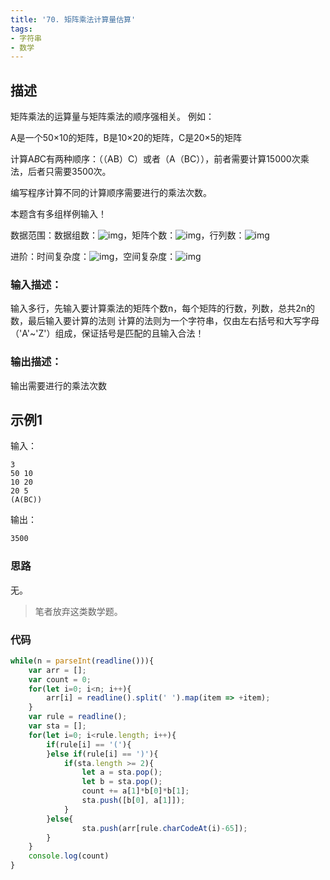 ```yaml
---
title: '70. 矩阵乘法计算量估算'
tags:
- 字符串
- 数学
---
```


## 描述

矩阵乘法的运算量与矩阵乘法的顺序强相关。
例如：

A是一个50×10的矩阵，B是10×20的矩阵，C是20×5的矩阵

计算A*B*C有两种顺序：（（AB）C）或者（A（BC）），前者需要计算15000次乘法，后者只需要3500次。

编写程序计算不同的计算顺序需要进行的乘法次数。

本题含有多组样例输入！

数据范围：数据组数：![img](https://www.nowcoder.com/equation?tex=1%5Cle%20t%5Cle%2010%5C)，矩阵个数：![img](https://www.nowcoder.com/equation?tex=1%5Cle%20n%5Cle%2015%20%5C)，行列数：![img](https://www.nowcoder.com/equation?tex=1%5Cle%20row_i%2Ccol_i%5Cle%20100%5C)

进阶：时间复杂度：![img](https://www.nowcoder.com/equation?tex=O(n)%5C)，空间复杂度：![img](https://www.nowcoder.com/equation?tex=O(n)%5C)



### 输入描述：

输入多行，先输入要计算乘法的矩阵个数n，每个矩阵的行数，列数，总共2n的数，最后输入要计算的法则
计算的法则为一个字符串，仅由左右括号和大写字母（'A'~'Z'）组成，保证括号是匹配的且输入合法！

### 输出描述：

输出需要进行的乘法次数

## 示例1

输入：

```
3
50 10
10 20
20 5
(A(BC))
```



输出：

```bash
3500
```

### 思路

无。

> 笔者放弃这类数学题。

### 代码

```js
while(n = parseInt(readline())){
    var arr = [];
    var count = 0;
    for(let i=0; i<n; i++){
        arr[i] = readline().split(' ').map(item => +item);
    }
    var rule = readline();
    var sta = [];
    for(let i=0; i<rule.length; i++){
        if(rule[i] == '('){
        }else if(rule[i] == ')'){
            if(sta.length >= 2){
                let a = sta.pop();
                let b = sta.pop();
                count += a[1]*b[0]*b[1];
                sta.push([b[0], a[1]]);
            }
        }else{
                sta.push(arr[rule.charCodeAt(i)-65]);
        }
    }
    console.log(count)
}
```


